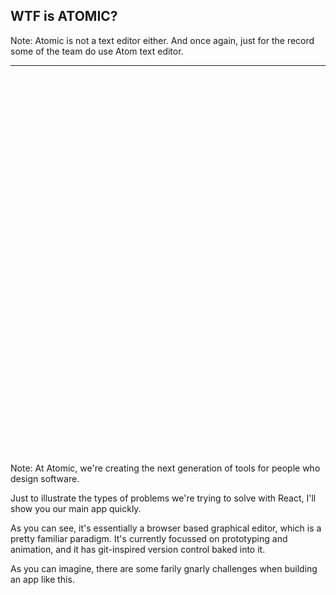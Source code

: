 ## WTF is ATOMIC?

Note:
Atomic is not a text editor either. And once again, just for the record some of the team do use Atom text editor.


---

<iframe data-src="https://player.vimeo.com/video/120035868?autoplay=0" width="1920" height="607" frameborder="0" webkitallowfullscreen mozallowfullscreen allowfullscreen></iframe>


Note:
At Atomic, we're creating the next generation of tools for people who design software. 

Just to illustrate the types of problems we're trying to solve with React, I'll show you our main app quickly.

As you can see, it's essentially a browser based graphical editor, which is a pretty familiar paradigm. It's currently focussed on prototyping and animation, and it has git-inspired version control baked into it.

As you can imagine, there are some farily gnarly challenges when building an app like this.
